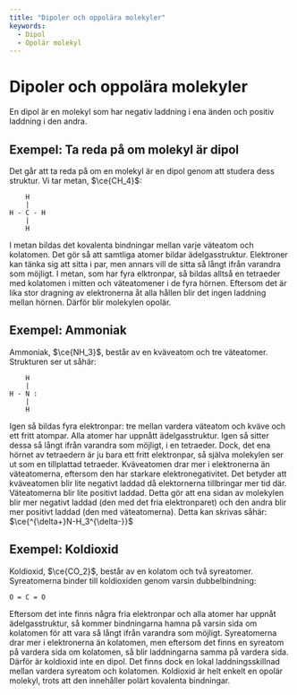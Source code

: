 ```yaml
---
title: "Dipoler och oppolära molekyler"
keywords:
  - Dipol
  - Opolär molekyl
---
```


# Dipoler och oppolära molekyler
En dipol är en molekyl som har negativ laddning i ena änden och positiv laddning i den andra.

## Exempel: Ta reda på om molekyl är dipol
Det går att ta reda på om en molekyl är en dipol genom att studera dess struktur. Vi tar metan, $\ce{CH_4}$:
```
    H
    |
H - C - H
    |
    H
```
I metan bildas det kovalenta bindningar mellan varje väteatom och kolatomen. Det gör så att samtliga atomer bildar ädelgasstruktur. Elektroner kan tänka sig att sitta i par, men annars vill de sitta så långt ifrån varandra som möjligt. I metan, som har fyra elktronpar, så bildas alltså en tetraeder med kolatomen i mitten och väteatomener i de fyra hörnen. Eftersom det är lika stor dragning av elektronerna åt alla hållen blir det ingen laddning mellan hörnen. Därför blir molekylen opolär.

## Exempel: Ammoniak
Ammoniak, $\ce{NH_3}$, består av en kväveatom och tre väteatomer. Strukturen ser ut såhär:
```
    H
    |
H - N :
    |
    H
```
Igen så bildas fyra elektronpar: tre mellan vardera väteatom och kväve och ett fritt atompar. Alla atomer har uppnått ädelgasstruktur. Igen så sitter dessa så långt ifrån varandra som möjligt, i en tetraeder. Dock, det ena hörnet av tetraedern är ju bara ett fritt elektronpar, så själva molekylen ser ut som en tillplattad tetraeder. Kväveatomen drar mer i elektronerna än väteatomerna, eftersom den har starkare elektronegativitet. Det betyder att kväveatomen blir lite negativt laddad då elektornerna tillbringar mer tid där. Väteatomerna blir lite positivt laddad. Detta gör att ena sidan av molekylen blir mer negativt laddad (den med det fria elektronparet) och den andra blir mer positivt laddad (den med väteatomerna). Detta kan skrivas såhär: $\ce{^{\delta+}N-H_3^{\delta-}}$ 

## Exempel: Koldioxid
Koldioxid, $\ce{CO_2}$, består av en kolatom och två syreatomer. Syreatomerna binder till koldioxiden genom varsin dubbelbindning:
```
O = C = O
```
Eftersom det inte finns några fria elektronpar och alla atomer har uppnåt ädelgasstruktur, så kommer bindningarna hamna på varsin sida om kolatomen för att vara så långt ifrån varandra som möjligt. Syreatomerna drar mer i elektronerna än kolatomen, men eftersom det finns en syreatom på vardera sida om kolatomen, så blir laddningarna samma på vardera sida. Därför är koldioxid inte en dipol. Det finns dock en lokal laddningsskillnad mellan vardera syreatom och kolatomen. Koldioxid är helt enkelt en opolär molekyl, trots att den innehåller polärt kovalenta bindningar.